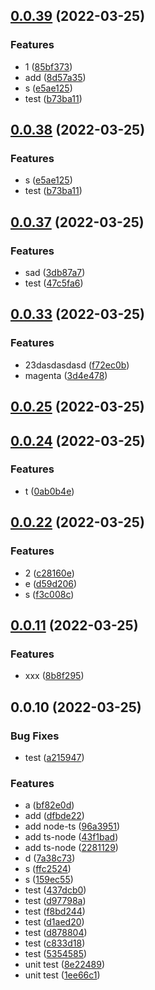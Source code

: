 ## [0.0.39](https://github.com/lio-mengxiang/mx-deisgn-release/compare/v0.0.37...v0.0.39) (2022-03-25)


### Features

* 1 ([85bf373](https://github.com/lio-mengxiang/mx-deisgn-release/commit/85bf373001472b838f0246f6ed90bf1cbbe355cd))
* add ([8d57a35](https://github.com/lio-mengxiang/mx-deisgn-release/commit/8d57a356dfec4c24e3a9c9f5a2b2f28295a80820))
* s ([e5ae125](https://github.com/lio-mengxiang/mx-deisgn-release/commit/e5ae1254a977ab754a76ca271f67344531a1b0c1))
* test ([b73ba11](https://github.com/lio-mengxiang/mx-deisgn-release/commit/b73ba11ca9d29284647ef139d0072891186f57e9))



## [0.0.38](https://github.com/lio-mengxiang/mx-deisgn-release/compare/v0.0.37...v0.0.38) (2022-03-25)


### Features

* s ([e5ae125](https://github.com/lio-mengxiang/mx-deisgn-release/commit/e5ae1254a977ab754a76ca271f67344531a1b0c1))
* test ([b73ba11](https://github.com/lio-mengxiang/mx-deisgn-release/commit/b73ba11ca9d29284647ef139d0072891186f57e9))



## [0.0.37](https://github.com/lio-mengxiang/mx-deisgn-release/compare/v0.0.33...v0.0.37) (2022-03-25)


### Features

* sad ([3db87a7](https://github.com/lio-mengxiang/mx-deisgn-release/commit/3db87a77eff1978fad317756d74c0d6581b68dc7))
* test ([47c5fa6](https://github.com/lio-mengxiang/mx-deisgn-release/commit/47c5fa6e5b384650295f6dd9fa3304d888c58a86))



## [0.0.33](https://github.com/lio-mengxiang/mx-deisgn-release/compare/v0.0.25...v0.0.33) (2022-03-25)


### Features

* 23dasdasdasd ([f72ec0b](https://github.com/lio-mengxiang/mx-deisgn-release/commit/f72ec0b68afa546a667014b6bb5068d16a2abdfe))
* magenta ([3d4e478](https://github.com/lio-mengxiang/mx-deisgn-release/commit/3d4e4786f5b3c583638a2fbfe2dadfbc9d2757c3))



## [0.0.25](https://github.com/lio-mengxiang/mx-deisgn-release/compare/v0.0.24...v0.0.25) (2022-03-25)



## [0.0.24](https://github.com/lio-mengxiang/mx-deisgn-release/compare/v0.0.22...v0.0.24) (2022-03-25)


### Features

* t ([0ab0b4e](https://github.com/lio-mengxiang/mx-deisgn-release/commit/0ab0b4e9b7da3d3f155f58647e8916dc181822b6))



## [0.0.22](https://github.com/lio-mengxiang/mx-deisgn-release/compare/v0.0.11...v0.0.22) (2022-03-25)


### Features

* 2 ([c28160e](https://github.com/lio-mengxiang/mx-deisgn-release/commit/c28160e5df559b0a443f15f2bfb9e50d2a42f961))
* e ([d59d206](https://github.com/lio-mengxiang/mx-deisgn-release/commit/d59d2067c5380e081d3e1d9270ac65fa6097dec2))
* s ([f3c008c](https://github.com/lio-mengxiang/mx-deisgn-release/commit/f3c008cc6dcfbfe9163583aca7f742f15caa2d4e))



## [0.0.11](https://github.com/lio-mengxiang/mx-deisgn-release/compare/v0.0.10...v0.0.11) (2022-03-25)


### Features

* xxx ([8b8f295](https://github.com/lio-mengxiang/mx-deisgn-release/commit/8b8f295b97c100726b649d49083181204d0a55a8))



## 0.0.10 (2022-03-25)


### Bug Fixes

* test ([a215947](https://github.com/lio-mengxiang/mx-deisgn-release/commit/a2159474d0f92ad19d1b72546431b81203e7c02e))


### Features

* a ([bf82e0d](https://github.com/lio-mengxiang/mx-deisgn-release/commit/bf82e0dee2a1ee1b4b2eb8a93e156302fa5d93e5))
* add ([dfbde22](https://github.com/lio-mengxiang/mx-deisgn-release/commit/dfbde22b3c3a8f257921a4e2105bcc782f4be92c))
* add node-ts ([96a3951](https://github.com/lio-mengxiang/mx-deisgn-release/commit/96a395101fd3142de694291be3cf195531c78b6e))
* add ts-node ([43f1bad](https://github.com/lio-mengxiang/mx-deisgn-release/commit/43f1bad7a1be2caa08166ca63b84e7f215d5629a))
* add ts-node ([2281129](https://github.com/lio-mengxiang/mx-deisgn-release/commit/2281129d118a3572152b72328cb5129c4759ac50))
* d ([7a38c73](https://github.com/lio-mengxiang/mx-deisgn-release/commit/7a38c7320c3300ea7f98aed3017e511f08543992))
* s ([ffc2524](https://github.com/lio-mengxiang/mx-deisgn-release/commit/ffc2524836d2b118ad287d8532924e637b406737))
* s ([159ec55](https://github.com/lio-mengxiang/mx-deisgn-release/commit/159ec55c3a7cf84e3b03f0452b8027b26ccfb87d))
* test ([437dcb0](https://github.com/lio-mengxiang/mx-deisgn-release/commit/437dcb0347336cb8178f5aa58d06020321c26f7a))
* test ([d97798a](https://github.com/lio-mengxiang/mx-deisgn-release/commit/d97798a99eae7f9426a0bd44976fd22398cba285))
* test ([f8bd244](https://github.com/lio-mengxiang/mx-deisgn-release/commit/f8bd244a36d6d861597e6afac4937e95e3b50e52))
* test ([d1aed20](https://github.com/lio-mengxiang/mx-deisgn-release/commit/d1aed2069519e2482854a2a90c4717713bbd2ca6))
* test ([d878804](https://github.com/lio-mengxiang/mx-deisgn-release/commit/d878804a40502c48f2935e6d8c178874de50e816))
* test ([c833d18](https://github.com/lio-mengxiang/mx-deisgn-release/commit/c833d18a700dc8172456f1cee2250a0a4ebbb715))
* test ([5354585](https://github.com/lio-mengxiang/mx-deisgn-release/commit/535458597da76850819035161b1ac2c99c48552b))
* unit test ([8e22489](https://github.com/lio-mengxiang/mx-deisgn-release/commit/8e22489416388c70ed1c89596415a3205a4c32c6))
* unit test ([1ee66c1](https://github.com/lio-mengxiang/mx-deisgn-release/commit/1ee66c1afa0ae6e4b4f7ec2bd018647baec0b925))




